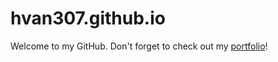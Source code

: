 # hvan307.github.io

Welcome to my GitHub.
Don't forget to check out my [portfolio](hvan307.github.io)!
